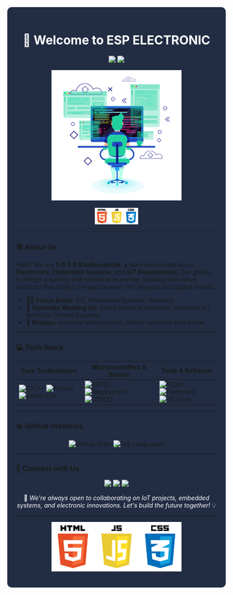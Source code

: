 <div style="background-color: rgb(34, 45, 67); padding: 20px; border-radius: 10px;">

<h1 align="center" style="color: #ffffff;">👋 Welcome to ESP ELECTRONIC</h1>

<p align="center">
    <a href="https://github.com/ESP-ELECTRONIC">
        <img src="https://img.shields.io/github/followers/ESP-ELECTRONIC?label=Followers&style=social" />
    </a>
    <a href="https://github.com/ESP-ELECTRONIC">
        <img src="https://img.shields.io/github/stars/ESP-ELECTRONIC?style=social" />
    </a>
</p>

<p align="center">
    <img src="https://github.com/ESP-ELECTRONIC/Assets/blob/main/banner.png" alt="ESP Electronic Banner" width="300"/>
</p>

<p align="center">
    <img src="https://github.com/ESP-ELECTRONIC/Assets/blob/main/footer.png" alt="Footer" width="100"/>
</p>

---

### 🛠️ About Us

Hello! We are **S A S S Madhuwantha**, a team passionate about **Electronics, Embedded Systems**, and **IoT Development**. Our goal is to merge creativity with technical expertise, building innovative solutions that bridge the gap between the physical and digital worlds.

- 🧑‍🔧 **Focus Areas**: IoT, Embedded Systems, Robotics
- 🔭 **Currently Working On**: Smart Home Automation, Industrial IoT, Robotics Control Systems
- 🎯 **Mission**: Innovate with purpose, deliver solutions that matter

---

### 💻 Tech Stack

| Core Technologies | Microcontrollers & Boards | Tools & Software |
| ----------------- | ------------------------- | ---------------- |
| ![C/C++](https://img.shields.io/badge/-C/C++-333?style=flat-square&logo=c) ![Python](https://img.shields.io/badge/-Python-333?style=flat-square&logo=python) ![JavaScript](https://img.shields.io/badge/-JavaScript-333?style=flat-square&logo=javascript) | ![ESP32](https://img.shields.io/badge/-ESP32-333?style=flat-square&logo=esphome) ![Raspberry Pi](https://img.shields.io/badge/-Raspberry%20Pi-333?style=flat-square&logo=raspberry-pi) ![STM32](https://img.shields.io/badge/-STM32-333?style=flat-square&logo=stmicroelectronics) | ![KiCad](https://img.shields.io/badge/-KiCad-333?style=flat-square&logo=kicad) ![PlatformIO](https://img.shields.io/badge/-PlatformIO-333?style=flat-square&logo=platformio) ![VS Code](https://img.shields.io/badge/-VS%20Code-333?style=flat-square&logo=visual-studio-code) |

---

### 📊 GitHub Statistics

<div align="center">
    <img height="160" src="https://github-readme-stats.vercel.app/api?username=Shanuka-git&show_icons=true&theme=tokyonight" alt="GitHub Stats" />
    <img height="160" src="https://github-readme-stats.vercel.app/api/top-langs/?username=Shanuka-git&layout=compact&theme=tokyonight" alt="Top Languages" />
</div>

---
### 🤝 Connect with Us

<p align="center">
    <a href="https://www.linkedin.com/company/esp-electronic">
        <img src="https://img.shields.io/badge/LinkedIn-0077B5?style=flat-square&logo=linkedin&logoColor=white" />
    </a>
    <a href="https://twitter.com/esp_electronic">
        <img src="https://img.shields.io/badge/Twitter-1DA1F2?style=flat-square&logo=twitter&logoColor=white" />
    </a>
    <a href="mailto:support@esp-electronic.com">
        <img src="https://img.shields.io/badge/Email-D14836?style=flat-square&logo=gmail&logoColor=white" />
    </a>
</p>

<p align="center" style="color: #ffffff;">
    🚀 <em>We're always open to collaborating on IoT projects, embedded systems, and electronic innovations. Let's build the future together!</em> 💡
</p>

---

<p align="center">
    <img src="https://github.com/ESP-ELECTRONIC/Assets/blob/main/footer.png" alt="Footer" width="300"/>
</p>

</div>
